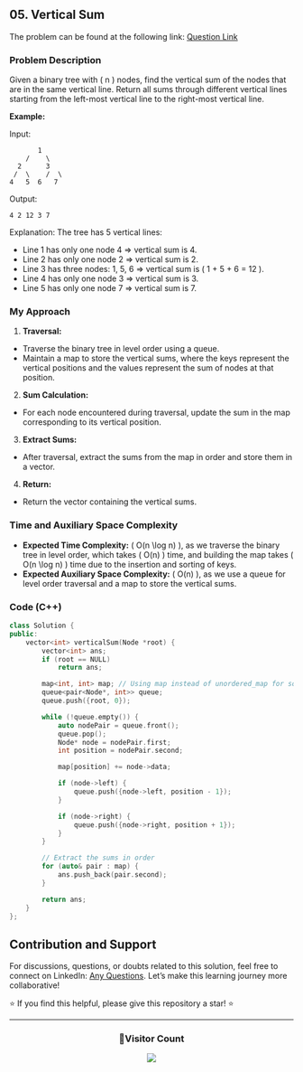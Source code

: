## 05. Vertical Sum

The problem can be found at the following link: [Question Link](https://www.geeksforgeeks.org/problems/vertical-sum/1)

### Problem Description

Given a binary tree with \( n \) nodes, find the vertical sum of the nodes that are in the same vertical line. Return all sums through different vertical lines starting from the left-most vertical line to the right-most vertical line.

**Example:**

Input:
```
       1
    /    \
  2      3
 /  \    /  \
4   5  6   7
```
Output: 
```
4 2 12 3 7
```
Explanation:
The tree has 5 vertical lines:
- Line 1 has only one node 4 => vertical sum is 4.
- Line 2 has only one node 2 => vertical sum is 2.
- Line 3 has three nodes: 1, 5, 6 => vertical sum is \( 1 + 5 + 6 = 12 \).
- Line 4 has only one node 3 => vertical sum is 3.
- Line 5 has only one node 7 => vertical sum is 7.

### My Approach

1. **Traversal:**
- Traverse the binary tree in level order using a queue.
- Maintain a map to store the vertical sums, where the keys represent the vertical positions and the values represent the sum of nodes at that position.

2. **Sum Calculation:**
- For each node encountered during traversal, update the sum in the map corresponding to its vertical position.

3. **Extract Sums:**
- After traversal, extract the sums from the map in order and store them in a vector.

4. **Return:**
- Return the vector containing the vertical sums.

### Time and Auxiliary Space Complexity

- **Expected Time Complexity:** \( O(n \log n) \), as we traverse the binary tree in level order, which takes \( O(n) \) time, and building the map takes \( O(n \log n) \) time due to the insertion and sorting of keys.
- **Expected Auxiliary Space Complexity:** \( O(n) \), as we use a queue for level order traversal and a map to store the vertical sums.

### Code (C++)

```cpp
class Solution {
public:
    vector<int> verticalSum(Node *root) {
        vector<int> ans;
        if (root == NULL)
            return ans;

        map<int, int> map; // Using map instead of unordered_map for sorted output
        queue<pair<Node*, int>> queue;
        queue.push({root, 0});

        while (!queue.empty()) {
            auto nodePair = queue.front();
            queue.pop();
            Node* node = nodePair.first;
            int position = nodePair.second;

            map[position] += node->data;

            if (node->left) {
                queue.push({node->left, position - 1});
            }

            if (node->right) {
                queue.push({node->right, position + 1});
            }
        }

        // Extract the sums in order
        for (auto& pair : map) {
            ans.push_back(pair.second);
        }

        return ans;
    }
};
```

## Contribution and Support

For discussions, questions, or doubts related to this solution, feel free to connect on LinkedIn: [Any Questions](https://www.linkedin.com/in/het-patel-8b110525a/). Let’s make this learning journey more collaborative!

⭐ If you find this helpful, please give this repository a star! ⭐

---

<div align="center">
  <h3><b>📍Visitor Count</b></h3>
</div>

<p align="center">
  <img src="https://profile-counter.glitch.me/Hunterdii/count.svg" />
</p>
